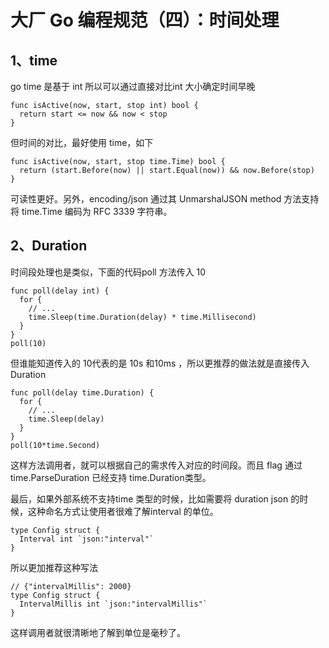 # 大厂 Go 编程规范（四）：时间处理 #

## 1、time ##

go time 是基于 int 所以可以通过直接对比int 大小确定时间早晚

```
func isActive(now, start, stop int) bool {
  return start <= now && now < stop
}
```

但时间的对比，最好使用 time，如下

```
func isActive(now, start, stop time.Time) bool {
  return (start.Before(now) || start.Equal(now)) && now.Before(stop)
}
```

可读性更好。另外，encoding/json 通过其 UnmarshalJSON method 方法支持将 time.Time 编码为 RFC 3339 字符串。

## 2、Duration ##

时间段处理也是类似，下面的代码poll 方法传入 10

```
func poll(delay int) {
  for {
    // ...
    time.Sleep(time.Duration(delay) * time.Millisecond)
  }
}
poll(10) 
```

但谁能知道传入的 10代表的是 10s 和10ms ，所以更推荐的做法就是直接传入Duration

```
func poll(delay time.Duration) {
  for {
    // ...
    time.Sleep(delay)
  }
}
poll(10*time.Second)
```

这样方法调用者，就可以根据自己的需求传入对应的时间段。而且 flag 通过 time.ParseDuration 已经支持 time.Duration类型。

最后，如果外部系统不支持time 类型的时候，比如需要将 duration json 的时候，这种命名方式让使用者很难了解interval 的单位。

```
type Config struct {
  Interval int `json:"interval"`
}
```

所以更加推荐这种写法

```
// {"intervalMillis": 2000}
type Config struct {
  IntervalMillis int `json:"intervalMillis"`
}
```

这样调用者就很清晰地了解到单位是毫秒了。